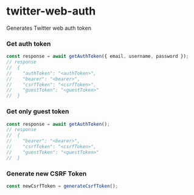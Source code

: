 # twitter-web-auth
Generates Twitter web auth token

### Get auth token

```typescript
const response = await getAuthToken({ email, username, password });
// response
//  {
//    "authToken": "<authToken>",
//    "bearer": "<bearer>",
//    "csrfToken": "<csrfToken>",
//    "guestToken": "<guestToken>"
//  }
```

### Get only guest token

```typescript
const response = await getAuthToken();
// response
//  {
//    "bearer": "<bearer>",
//    "csrfToken": "<csrfToken>",
//    "guestToken": "<guestToken>"
//  }
```

### Generate new CSRF Token
```typescript
const newCsrfToken = generateCsrfToken();
```